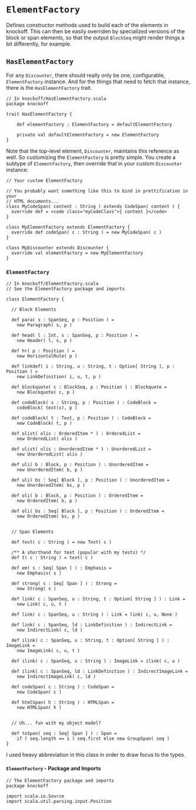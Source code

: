 `ElementFactory`
================

Defines constructor methods used to build each of the elements in knockoff. This
can then be easily overriden by specialized versions of the block or span elements,
so that the output `BlockSeq` might render things a bit differently, for example.

## `HasElementFactory`

For any `Discounter`, there should really only be one, configurable,
`ElementFactory` instance. And for the things that need to fetch that instance,
there is the `HasElementFactory` trait.

    // In knockoff/HasElementFactory.scala
    package knockoff
    
    trait HasElementFactory {
    
        def elementFactory : ElementFactory = defaultElementFactory
        
        private val defaultElementFactory = new ElementFactory
    }

Note that the top-level element, `Discounter`, maintains this reference as well. So
customizing the `ElementFactory` is pretty simple. You create a subtype of
`ElementFactory`, then override that in your custom `Discounter` instance:

    // Your custom ElementFactory
    
    // You probably want something like this to bind in prettification in your
    // HTML documents...
    class MyCodeSpan( content : String ) extends CodeSpan( content ) {
      override def = <code class="myCodeClass">{ content }</code>
    }
    
    class MyElementFactory extends ElementFactory {
      override def codeSpan( c : String ) = new MyCodeSpan( c )
    }
    
    class MyDiscounter extends Discounter {
      override val elementFactory = new MyElementFactory
    }

### `ElementFactory`

    // In knockoff/ElementFactory.scala
    // See the ElementFactory package and imports
    
    class ElementFactory {

      // Block Elements
      
      def para( s : SpanSeq, p : Position ) =
        new Paragraph( s, p )
      
      def head( l : Int, s : SpanSeq, p : Position ) =
        new Header( l, s, p )
        
      def hr( p : Position ) =
        new HorizontalRule( p )
      
      def linkdef( i : String, u : String, t : Option[ String ], p : Position ) =
        new LinkDefinition( i, u, t, p )
      
      def blockquote( c : BlockSeq, p : Position ) : Blockquote =
        new Blockquote( c, p )
      
      def codeBlock( s : String, p : Position ) : CodeBlock =
        codeBlock( text(s), p )
      
      def codeBlock( t : Text, p : Position ) : CodeBlock =
        new CodeBlock( t, p )
      
      def olist( olis : OrderedItem * ) : OrderedList =
        new OrderedList( olis )
      
      def ulist( ulis : UnorderedItem * ) : UnorderedList =
        new UnorderedList( ulis )
      
      def uli( b : Block, p : Position ) : UnorderedItem =
        new UnorderedItem( b, p )
  
      def uli( bs : Seq[ Block ], p : Position ) : UnorderedItem =
        new UnorderedItem( bs, p )

      def oli( b : Block, p : Position ) : OrderedItem =
        new OrderedItem( b, p )

      def oli( bs : Seq[ Block ], p : Position ) : OrderedItem =
        new OrderedItem( bs, p )
      
      
      // Span Elements
      
      def text( c : String ) = new Text( c )
      
      /** A shorthand for text (popular with my tests) */
      def t( c : String ) = text( c )
      
      def em( s : Seq[ Span ] ) : Emphasis =
        new Emphasis( s )
      
      def strong( s : Seq[ Span ] ) : Strong =
        new Strong( s )
      
      def link( c : SpanSeq, u : String, t : Option[ String ] ) : Link =
        new Link( c, u, t )
      
      def link( c : SpanSeq, u : String ) : Link = link( c, u, None )
      
      def link( c : SpanSeq, ld : LinkDefinition ) : IndirectLink =
        new IndirectLink( c, ld )
      
      def ilink( c : SpanSeq, u : String, t : Option[ String ] ) : ImageLink =
        new ImageLink( c, u, t )
      
      def ilink( c : SpanSeq, u : String ) : ImageLink = ilink( c, u )
      
      def ilink( c : SpanSeq, ld : LinkDefinition ) : IndirectImageLink =
        new IndirectImageLink( c, ld )
      
      def codeSpan( c : String ) : CodeSpan =
        new CodeSpan( c )
      
      def htmlSpan( h : String ) : HTMLSpan =
        new HTMLSpan( h )
      
      
      // Uh... fun with my object model?
      
      def toSpan( seq : Seq[ Span ] ) : Span =
        if ( seq.length == 1 ) seq.first else new GroupSpan( seq )
    }

I used heavy abbreviation in this class in order to draw focus to the types.

#### `ElementFactory` - Package and Imports

    // The ElementFactory package and imports
    package knockoff
    
    import scala.io.Source
    import scala.util.parsing.input.Position